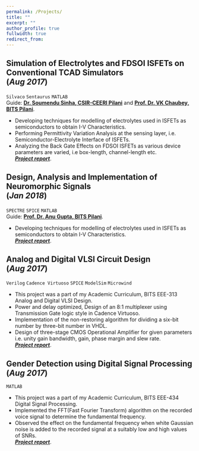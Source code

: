 ```yaml
---
permalink: /Projects/
title: ""
excerpt: ""
author_profile: true
fullwidth: true
redirect_from: 
---
```

## Simulation of Electrolytes and FDSOI ISFETs on Conventional TCAD Simulators <br>(_Aug 2017_)
`Silvaco` `Sentaurus` `MATLAB`<br>
Guide: [**Dr. Soumendu Sinha, CSIR-CEERI Pilani**](https://www.ceeri.res.in/profiles/soumendu-sinha) and [**Prof. Dr. VK Chaubey, BITS Pilani**](http://universe.bits-pilani.ac.in/Pilani/vkc/profile).
+ Developing techniques for modelling of electrolytes used in ISFETs as semiconductors to obtain I-V Characteristics.
+ Performing Permittivity Variation Analysis at the sensing layer, i.e. Semiconductor-Electrolyte Interface of ISFETs.
+ Analyzing the Back Gate Effects on FDSOI ISFETs as various device parameters are varied, i.e box-length, channel-length etc.<br>
[**_Project report_**](https://github.com/digvijay-bansal/Simulation-of-FDSOI-ISFETS).

## Design, Analysis and Implementation of Neuromorphic Signals<br>(_Jan 2018_)
`SPECTRE` `SPICE` `MATLAB`<br>
Guide: [**Prof. Dr. Anu Gupta, BITS Pilani**](http://universe.bits-pilani.ac.in/Pilani/anug/Profile).
+ Developing techniques for modelling of electrolytes used in ISFETs as semiconductors to obtain I-V Characteristics.<br>
[**_Project report_**](https://github.com/digvijay-bansal/neuromorphic_signal/tree/master).

## Analog and Digital VLSI Circuit Design<br>(_Aug 2017_)
`Verilog` `Cadence Virtuoso` `SPICE` `ModelSim` `Microwind`<br>
+ This project was a part of my Academic Curriculum, BITS EEE-313 Analog and Digital VLSI Design.
+ Power and delay optimized, Design of an 8:1 multiplexer using Transmission Gate logic style in Cadence Virtuoso.
+ Implementation of the non-restoring algorithm for dividing a six-bit number by three-bit number in VHDL.
+ Design of three-stage CMOS Operational Amplifier for given parameters i.e. unity gain bandwidth, gain, phase margin and slew rate.<br>
[**_Project report_**](https://github.com/digvijay-bansal/ADVD-Project/blob/master/ADVD%20Digital%20Assignment.pdf).

## Gender Detection using Digital Signal Processing<br>(_Aug 2017_)
`MATLAB`<br>
+ This project was a part of my Academic Curriculum, BITS EEE-434 Digital Signal Processing.
+ Implemented the FFT(Fast Fourier Transform) algorithm on the recorded voice signal to determine the fundamental frequency.
+ Observed the effect on the fundamental frequency when white Gaussian noise is added to the recorded signal at a suitably low and high values of SNRs.<br>
[**_Project report_**](https://github.com/digvijay-bansal/Gender-Detection).



